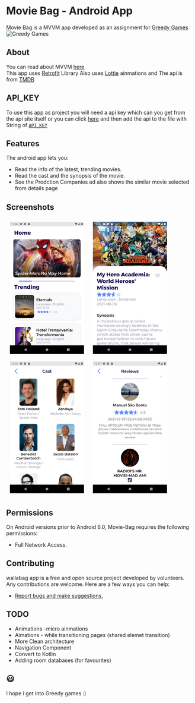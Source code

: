 # Movie Bag - Android App 



Movie Bag is a MVVM app developed as an assignment for [Greedy Games](https://greedygame.com/) 
<a heref="https://greedygame.com/"> <img alt="Greedy Games" height=40 src="https://res.cloudinary.com/crunchbase-production/image/upload/c_lpad,f_auto,q_auto:eco,dpr_1/ntkzk0adb3nv9arrlniq"  > </a>
   <br> 
## About

You can read about MVVM [here](https://developer.android.com/topic/architecture)<br>
This app uses [Retrofit](https://github.com/square/retrofit) Library
Also uses [Lottie](https://lottiefiles.com/) ainmations and
The api is from [TMDB](https://www.themoviedb.org/)

## API_KEY

To use this app as project you will need a api key which can you get from the api site itself or you can click [here](https://www.themoviedb.org/)
and then add the api to the file with String of [`API_KEY`](https://github.com/utsav-devadiga/MovieBag/blob/master/app/src/main/java/com/project/moviebag/utils/Credentials.java)  

## Features

The android app lets you:
- Read the info of the latest, trending movies.
- Read the cast and the synopsis of the movie.
- See the Prodction Companies ad also shows the similar movie selected from details page

## Screenshots

[<img src="https://github.com/utsav-devadiga/MovieBag/blob/master/HomePage.png" align="center"
width="200"
    hspace="10" vspace="10">](https://github.com/utsav-devadiga/MovieBag/blob/master/Screenshot_20220123_005639.png)
[<img src="https://github.com/utsav-devadiga/MovieBag/blob/master/Screenshot_20220123_005639.png" align="center"
width="200"
    hspace="10" vspace="10">](https://github.com/utsav-devadiga/MovieBag/blob/master/Screenshot_20220123_005639.png)
[<img src="https://github.com/utsav-devadiga/MovieBag/blob/master/Screenshot_20220123_005653.png" align="center"
width="200"
    hspace="10" vspace="10">](https://github.com/utsav-devadiga/MovieBag/blob/master/Screenshot_20220123_005653.png)
[<img src="https://github.com/utsav-devadiga/MovieBag/blob/master/Screenshot_20220123_005706.png" align="center"
width="200"
    hspace="10" vspace="10">](https://github.com/utsav-devadiga/MovieBag/blob/master/Screenshot_20220123_005706.png)

## Permissions

On Android versions prior to Android 6.0, Movie-Bag requires the following permissions:
- Full Network Access.

## Contributing

wallabag app is a free and open source project developed by volunteers. Any contributions are welcome. Here are a few ways you can help:
 * [Report bugs and make suggestions.](https://github.com/utsav-devadiga/MovieBag/issues)

## TODO
- Animations -micro ainmations
- Aimations - while transitioning pages (shared elemet transition)
- More Clean architecture
- Navigation Component
- Convert to Kotlin
- Adding room databases (for favourites)


## 😃
I hope i get into Greedy games :) </strong>
